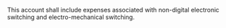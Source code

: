 This account shall include expenses associated with non-digital electronic switching and electro-mechanical switching.

